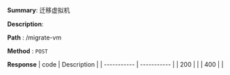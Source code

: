 **Summary**: 迁移虚拟机

**Description**:

**Path** : /migrate-vm

**Method** : `POST`

**Response**
| code      | Description |
| ----------- | ----------- |
|  200   |       |
|  400   |       |

